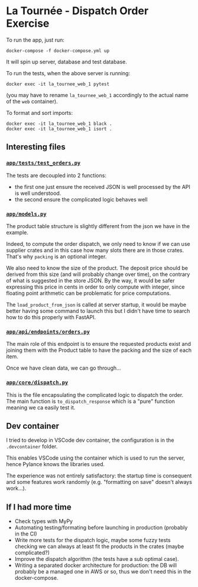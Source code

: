 # La Tournée - Dispatch Order Exercise

To run the app, just run:
```
docker-compose -f docker-compose.yml up
```

It will spin up server, database and test database.

To run the tests, when the above server is running:
```
docker exec -it la_tournee_web_1 pytest
```
(you may have to rename `la_tournee_web_1` accordingly to the
actual name of the `web` container).


To format and sort imports:
```
docker exec -it la_tournee_web_1 black .
docker exec -it la_tournee_web_1 isort .
```

## Interesting files

### [`app/tests/test_orders.py`](app/tests/test_orders.py)

The tests are decoupled into 2 functions:
* the first one just ensure the received JSON is well 
  processed by the API is well understood.
* the second ensure the complicated logic behaves well

### [`app/models.py`](app/models.py)

The product table structure is slightly different from the
json we have in the example.

Indeed, to compute the order dispatch, we only need to
know if we can use supplier crates and in this case
how many slots there are in those crates. That's why
`packing` is an optional integer.

We also need to know the size of the product. The deposit price 
should be derived from this size (and will probably change
over time), on the contrary of what is suggested in the
store JSON. By the way, it would be safer expressing this
price in cents in order to only compute with integer,
since floating point arithmetic can be problematic for
price computations.


The `load_product_from_json` is called at server startup,
it would be maybe better having some command to launch
this but I didn't have time to search how to do this
properly with FastAPI.


### [`app/api/endpoints/orders.py`](app/api/endpoints/orders.py)

The main role of this endpoint is to ensure the requested
products exist and joining them with the Product table
to have the packing and the size of each item.

Once we have clean data, we can go through...

### [`app/core/dispatch.py`](app/core/dispatch.py)

This is the file encapsulating the complicated logic to dispatch the order. The main function is 
`to_dispatch_response` which is a "pure" function 
meaning we ca easily test it.

## Dev container

I tried to develop in VSCode dev container, the
configuration is in the `.devcontainer` folder.

This enables VSCode using the container which is used
to run the server, hence Pylance knows the libraries
used.

The experience was not entirely satisfactory: the startup
time is consequent and some features work randomly 
(e.g. "formatting on save" doesn't always work...).


## If I had more time

* Check types with MyPy
* Automating testing/formating before launching in production
  (probably in the CI)
* Write more tests for the dispatch logic, maybe some fuzzy
  tests checking we can always at least fit the products
  in the crates (maybe complicated?)
* Improve the dispatch algorithm (the tests have a sub 
  optimal case).
* Writing a separated docker architecture for production:
  the DB will probably be a managed one in AWS or so, thus
  we don't need this in the docker-compose.
